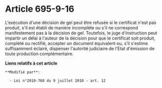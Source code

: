 # Article 695-9-16

L'exécution d'une décision de gel peut être refusée si le certificat n'est pas produit, s'il est établi de manière incomplète
ou s'il ne correspond manifestement pas à la décision de gel. Toutefois, le juge d'instruction peut impartir un délai à
l'auteur de la décision pour que le certificat soit produit, complété ou rectifié, accepter un document équivalent ou, s'il
s'estime suffisamment éclairé, dispenser l'autorité judiciaire de l'Etat d'émission de toute production complémentaire.

**Liens relatifs à cet article**

	**Modifié par**:

	  - Loi n°2010-768 du 9 juillet 2010 - art. 12
